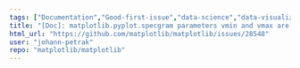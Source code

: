 ```yaml
---
tags: ["Documentation","Good-first-issue","data-science","data-visualization","gtk","hacktoberfest","matplotlib","plotting","python","qt","tk","wx"]
title: "[Doc]: matplotlib.pyplot.specgram parameters vmin and vmax are not documented"
html_url: "https://github.com/matplotlib/matplotlib/issues/28548"
user: "johann-petrak"
repo: "matplotlib/matplotlib"
---
```


